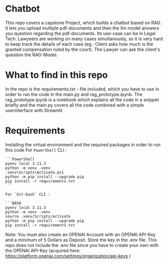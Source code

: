 # Chatbot

This repo covers a capstone Project, which builds a chatbot based on RAG.
It lets you upload multiple pdf-documents and then the llm model answers you question regarding the pdf-documents. Its use-case can be in Legal Tech. Lawyeers are working on many cases simultanously, so it is very hard to keep track the details of each case (eg.: Client asks how much is the granted compensation ruled by the court). The Lawyer can ask the client's question the RAG-Model.


# What to find in this repo

In the repo is the requirements.txt - file included, which you have to use in order to run the code in the main.py and rag_prototype.ipynb.
The rag_prototype.ipynb is a notebook which explains all the code in a snippet briefly and the main.py covers all the code combined with a simple userinterface with Streamlit


# Requirements

Installing the virtual environment and the required packages in order to run this code
   For `PowerShell` CLI :

    ```PowerShell
    pyenv local 3.11.3
    python -m venv .venv
    .venv\Scripts\Activate.ps1
    python -m pip install --upgrade pip
    pip install -r requirements.txt
    ```

    For `Git-bash` CLI :
  
    ```BASH
    pyenv local 3.11.3
    python -m venv .venv
    source .venv/Scripts/activate
    python -m pip install --upgrade pip
    pip install -r requirements.txt


Note: You must also create an OPENAI Account with an OPENAI API-Key and a minimum of 5 Dollars as Deposit. Store the key in the .env file. This repo does not include the .env file since you have to create your own with the OPENAI API-Key (acquired here: https://platform.openai.com/settings/organization/api-keys )
